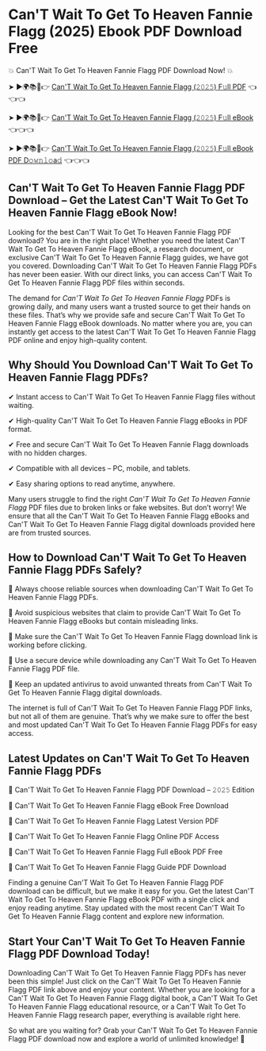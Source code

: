 # Can'T Wait To Get To Heaven Fannie Flagg (2025) Ebook PDF Download Free

💥 Can'T Wait To Get To Heaven Fannie Flagg PDF Download Now! 💥

➤ ►🌍📚📱👉 [Can'T Wait To Get To Heaven Fannie Flagg (𝟸𝟶𝟸𝟻) F𝚞ll PDF](https://getpdf.xyz/cant-wait-to-get-to-heaven-fannie-flagg) 👈👈👈


➤ ►🌍📚📱👉 [Can'T Wait To Get To Heaven Fannie Flagg (𝟸𝟶𝟸𝟻) F𝚞ll eBook](https://getpdf.xyz/cant-wait-to-get-to-heaven-fannie-flagg) 👈👈👈


➤ ►🌍📚📱👉 [Can'T Wait To Get To Heaven Fannie Flagg (𝟸𝟶𝟸𝟻) F𝚞ll eBook PDF D𝚘𝚠𝚗𝚕𝚘a𝚍](https://getpdf.xyz/cant-wait-to-get-to-heaven-fannie-flagg) 👈👈👈


## Can'T Wait To Get To Heaven Fannie Flagg PDF Download – Get the Latest Can'T Wait To Get To Heaven Fannie Flagg eBook Now!

Looking for the best Can'T Wait To Get To Heaven Fannie Flagg PDF download? You are in the right place! Whether you need the latest Can'T Wait To Get To Heaven Fannie Flagg eBook, a research document, or exclusive Can'T Wait To Get To Heaven Fannie Flagg guides, we have got you covered. Downloading Can'T Wait To Get To Heaven Fannie Flagg PDFs has never been easier. With our direct links, you can access Can'T Wait To Get To Heaven Fannie Flagg PDF files within seconds.

The demand for *Can'T Wait To Get To Heaven Fannie Flagg* PDFs is growing daily, and many users want a trusted source to get their hands on these files. That’s why we provide safe and secure Can'T Wait To Get To Heaven Fannie Flagg eBook downloads. No matter where you are, you can instantly get access to the latest Can'T Wait To Get To Heaven Fannie Flagg PDF online and enjoy high-quality content.

## Why Should You Download Can'T Wait To Get To Heaven Fannie Flagg PDFs?

✔ Instant access to Can'T Wait To Get To Heaven Fannie Flagg files without waiting.

✔ High-quality Can'T Wait To Get To Heaven Fannie Flagg eBooks in PDF format.

✔ Free and secure Can'T Wait To Get To Heaven Fannie Flagg downloads with no hidden charges.

✔ Compatible with all devices – PC, mobile, and tablets.

✔ Easy sharing options to read anytime, anywhere.

Many users struggle to find the right *Can'T Wait To Get To Heaven Fannie Flagg* PDF files due to broken links or fake websites. But don’t worry! We ensure that all the Can'T Wait To Get To Heaven Fannie Flagg eBooks and Can'T Wait To Get To Heaven Fannie Flagg digital downloads provided here are from trusted sources.

## How to Download Can'T Wait To Get To Heaven Fannie Flagg PDFs Safely?

📌 Always choose reliable sources when downloading Can'T Wait To Get To Heaven Fannie Flagg PDFs.

📌 Avoid suspicious websites that claim to provide Can'T Wait To Get To Heaven Fannie Flagg eBooks but contain misleading links.

📌 Make sure the Can'T Wait To Get To Heaven Fannie Flagg download link is working before clicking.

📌 Use a secure device while downloading any Can'T Wait To Get To Heaven Fannie Flagg PDF file.

📌 Keep an updated antivirus to avoid unwanted threats from Can'T Wait To Get To Heaven Fannie Flagg digital downloads.

The internet is full of Can'T Wait To Get To Heaven Fannie Flagg PDF links, but not all of them are genuine. That’s why we make sure to offer the best and most updated Can'T Wait To Get To Heaven Fannie Flagg PDFs for easy access.

## Latest Updates on Can'T Wait To Get To Heaven Fannie Flagg PDFs

🔹 Can'T Wait To Get To Heaven Fannie Flagg PDF Download – 𝟸𝟶𝟸𝟻 Edition

🔹 Can'T Wait To Get To Heaven Fannie Flagg eBook Free Download

🔹 Can'T Wait To Get To Heaven Fannie Flagg Latest Version PDF

🔹 Can'T Wait To Get To Heaven Fannie Flagg Online PDF Access

🔹 Can'T Wait To Get To Heaven Fannie Flagg Full eBook PDF Free

🔹 Can'T Wait To Get To Heaven Fannie Flagg Guide PDF Download

Finding a genuine Can'T Wait To Get To Heaven Fannie Flagg PDF download can be difficult, but we make it easy for you. Get the latest Can'T Wait To Get To Heaven Fannie Flagg eBook PDF with a single click and enjoy reading anytime. Stay updated with the most recent Can'T Wait To Get To Heaven Fannie Flagg content and explore new information.

## Start Your Can'T Wait To Get To Heaven Fannie Flagg PDF Download Today!

Downloading Can'T Wait To Get To Heaven Fannie Flagg PDFs has never been this simple! Just click on the Can'T Wait To Get To Heaven Fannie Flagg PDF link above and enjoy your content. Whether you are looking for a Can'T Wait To Get To Heaven Fannie Flagg digital book, a Can'T Wait To Get To Heaven Fannie Flagg educational resource, or a Can'T Wait To Get To Heaven Fannie Flagg research paper, everything is available right here.

So what are you waiting for? Grab your Can'T Wait To Get To Heaven Fannie Flagg PDF download now and explore a world of unlimited knowledge! 🚀